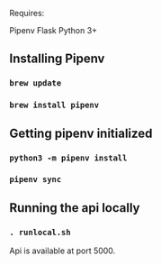 Requires:

Pipenv
Flask
Python 3+

## Installing Pipenv
### `brew update`
### `brew install pipenv`

## Getting pipenv initialized
### `python3 -m pipenv install`
### `pipenv sync`

## Running the api locally
### `. runlocal.sh`

Api is available at port 5000.